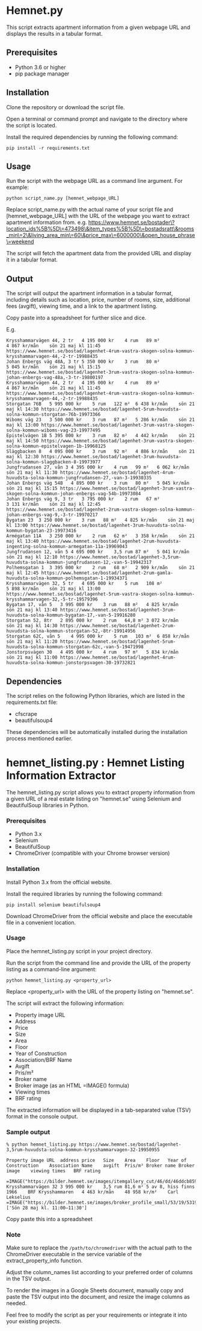 # Hemnet.py
This script extracts apartment information from a given webpage URL and displays the results in a tabular format.

## Prerequisites
- Python 3.6 or higher
- pip package manager

## Installation
Clone the repository or download the script file.

Open a terminal or command prompt and navigate to the directory where the script is located.

Install the required dependencies by running the following command:

```
pip install -r requirements.txt
```

## Usage
Run the script with the webpage URL as a command line argument. For example:

```
python script_name.py [hemnet_webpage_URL]
```

Replace script_name.py with the actual name of your script file and [hemnet_webpage_URL] with the URL of the webpage you want to extract apartment information from. e.g. https://www.hemnet.se/bostader\?location_ids%5B%5D\=473498\&item_types%5B%5D\=bostadsratt\&rooms_min\=2\&living_area_min\=60\&price_max\=6000000\&open_house_phrase\=weekend

The script will fetch the apartment data from the provided URL and display it in a tabular format.


## Output
The script will output the apartment information in a tabular format, including details such as location, price, number of rooms, size, additional fees (avgift), viewing time, and a link to the apartment listing.

Copy paste into a spreadsheet for further slice and dice. 

E.g.
```
Krysshammarvägen 44, 2 tr	4 195 000 kr	4 rum	89 m²	4 867 kr/mån	sön 21 maj kl 11:45	https://www.hemnet.se/bostad/lagenhet-4rum-vastra-skogen-solna-kommun-krysshammarvagen-44,-2-tr-19988435
Johan Enbergs väg 48A, 3 tr	5 350 000 kr	3 rum	80 m²	5 045 kr/mån	sön 21 maj kl 15:15	https://www.hemnet.se/bostad/lagenhet-3rum-vastra-skogen-solna-kommun-johan-enbergs-vag-48a,-3-tr-19800197
Krysshammarvägen 44, 2 tr	4 195 000 kr	4 rum	89 m²	4 867 kr/mån	sön 21 maj kl 11:45	https://www.hemnet.se/bostad/lagenhet-4rum-vastra-skogen-solna-kommun-krysshammarvagen-44,-2-tr-19988435
Storgatan 76B	5 995 000 kr	5 rum	122 m²	6 438 kr/mån	sön 21 maj kl 14:30	https://www.hemnet.se/bostad/lagenhet-5rum-huvudsta-solna-kommun-storgatan-76b-19973366
Wiboms väg 23	3 500 000 kr	3 rum	87 m²	5 286 kr/mån	sön 21 maj kl 13:00	https://www.hemnet.se/bostad/lagenhet-3rum-vastra-skogen-solna-kommun-wiboms-vag-23-19977495
Epistelvägen 1B	5 395 000 kr	3 rum	82 m²	4 442 kr/mån	sön 21 maj kl 14:50	https://www.hemnet.se/bostad/lagenhet-3rum-vastra-skogen-solna-kommun-epistelvagen-1b-19968125
Släggbacken 8	4 095 000 kr	3 rum	92 m²	4 886 kr/mån	sön 21 maj kl 12:30	https://www.hemnet.se/bostad/lagenhet-3rum-huvudsta-solna-kommun-slaggbacken-8-19973977
Jungfrudansen 27, vån 3	4 395 000 kr	4 rum	99 m²	6 062 kr/mån	sön 21 maj kl 11:30	https://www.hemnet.se/bostad/lagenhet-4rum-huvudsta-solna-kommun-jungfrudansen-27,-van-3-19930335
Johan Enbergs väg 54B	4 895 000 kr	3 rum	80 m²	5 045 kr/mån	sön 21 maj kl 15:15	https://www.hemnet.se/bostad/lagenhet-3rum-vastra-skogen-solna-kommun-johan-enbergs-vag-54b-19973084
Johan Enbergs väg 9, 3 tr	3 795 000 kr	2 rum	67 m²	3 131 kr/mån	sön 21 maj kl 12:45	https://www.hemnet.se/bostad/lagenhet-2rum-vastra-skogen-solna-kommun-johan-enbergs-vag-9,-3-tr-19970217
Bygatan 23	3 250 000 kr	3 rum	88 m²	4 825 kr/mån	sön 21 maj kl 13:00	https://www.hemnet.se/bostad/lagenhet-3rum-huvudsta-solna-kommun-bygatan-23-19973416
Armégatan 11A	3 250 000 kr	2 rum	62 m²	3 358 kr/mån	sön 21 maj kl 13:40	https://www.hemnet.se/bostad/lagenhet-2rum-huvudsta-ingenting-solna-kommun-armegatan-11a-19969043
Jungfrudansen 12, vån 5	4 695 000 kr	3,5 rum	87 m²	5 041 kr/mån	sön 21 maj kl 12:10	https://www.hemnet.se/bostad/lagenhet-3,5rum-huvudsta-solna-kommun-jungfrudansen-12,-van-5-19942317
Polhemsgatan 1	3 395 000 kr	2 rum	68 m²	2 909 kr/mån	sön 21 maj kl 12:45	https://www.hemnet.se/bostad/lagenhet-2rum-gamla-huvudsta-solna-kommun-polhemsgatan-1-19934371
Krysshammarvägen 32, 5 tr	4 695 000 kr	5 rum	108 m²	5 898 kr/mån	sön 21 maj kl 13:00	https://www.hemnet.se/bostad/lagenhet-5rum-vastra-skogen-solna-kommun-krysshammarvagen-32,-5-tr-19579396
Bygatan 17, vån 5	3 995 000 kr	3 rum	88 m²	4 825 kr/mån	sön 21 maj kl 13:40	https://www.hemnet.se/bostad/lagenhet-3rum-huvudsta-solna-kommun-bygatan-17,-van-5-19916280
Storgatan 52, 8tr	2 895 000 kr	2 rum	64,8 m²	3 072 kr/mån	sön 21 maj kl 14:30	https://www.hemnet.se/bostad/lagenhet-2rum-huvudsta-solna-kommun-storgatan-52,-8tr-19914956
Storgatan 62C, vån 5	4 995 000 kr	5 rum	103 m²	6 858 kr/mån	sön 21 maj kl 11:20	https://www.hemnet.se/bostad/lagenhet-5rum-huvudsta-solna-kommun-storgatan-62c,-van-5-19471998
Jonstorpsvägen 30	4 495 000 kr	4 rum	97 m²	5 834 kr/mån	sön 21 maj kl 11:00	https://www.hemnet.se/bostad/lagenhet-4rum-huvudsta-solna-kommun-jonstorpsvagen-30-19732821
```

## Dependencies
The script relies on the following Python libraries, which are listed in the requirements.txt file:

- cfscrape
- beautifulsoup4

These dependencies will be automatically installed during the installation process mentioned earlier.


# hemnet_listing.py : Hemnet Listing Information Extractor

The hemnet_listing.py script allows you to extract property information from a given URL of a real estate listing on "hemnet.se" using Selenium and BeautifulSoup libraries in Python.

### Prerequisites
- Python 3.x
- Selenium
- BeautifulSoup
-  ChromeDriver (compatible with your Chrome browser version)


### Installation
Install Python 3.x from the official website.

Install the required libraries by running the following command:

```
pip install selenium beautifulsoup4
```

Download ChromeDriver from the official website and place the executable file in a convenient location.

### Usage
Place the hemnet_listing.py script in your project directory.

Run the script from the command line and provide the URL of the property listing as a command-line argument:

```
python hemnet_listing.py <property_url>
```

Replace <property_url> with the URL of the property listing on "hemnet.se".

The script will extract the following information:

- Property image URL
- Address
- Price
- Size
- Area
- Floor
- Year of Construction
- Association/BRF Name
- Avgift
- Pris/m²
- Broker name
- Broker image (as an HTML =IMAGE() formula)
- Viewing times
- BRF rating

The extracted information will be displayed in a tab-separated value (TSV) format in the console output.

### Sample output


```
% python hemnet_listing.py https://www.hemnet.se/bostad/lagenhet-3,5rum-huvudsta-solna-kommun-krysshammarvagen-32-19950955

Property image URL	address	price	Size	Area	Floor	Year of Construction	Association Name	avgift	Pris/m²	Broker name	Broker image	viewing times	BRF rating

=IMAGE("https://bilder.hemnet.se/images/itemgallery_cut/46/dd/46ddcb859eba2cbc33b9353178fda76f.jpg")	Krysshammarvägen 32	3 995 000 kr	3,5 rum	81,6 m²	5 av 8, hiss finns	1966	BRF Krysshammaren	4 463 kr/mån	48 958 kr/m²	Carl Lekselius	=IMAGE("https://bilder.hemnet.se/images/broker_profile_small/53/19/531971ad66bb7e7785f9b1f63cbd8800.jpg")	['Sön 28 maj kl. 11:00–11:30']
```

Copy paste this into a spreadsheet

### Note
Make sure to replace the `/path/to/chromedriver` with the actual path to the ChromeDriver executable in the service variable of the extract_property_info function.

Adjust the column_names list according to your preferred order of columns in the TSV output.

To render the images in a Google Sheets document, manually copy and paste the TSV output into the document, and resize the image columns as needed.

Feel free to modify the script as per your requirements or integrate it into your existing projects.
